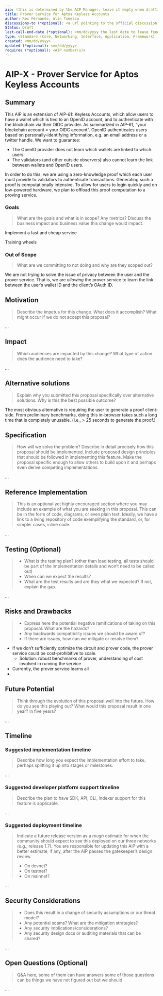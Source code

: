```yaml
---
aip: (this is determined by the AIP Manager, leave it empty when drafting)
title: Prover Service for Aptos Keyless Accounts
author: Rex Fernando, Alin Tomescu
discussions-to (*optional): <a url pointing to the official discussion thread>
Status: Draft
last-call-end-date (*optional): <mm/dd/yyyy the last date to leave feedbacks and reviews>
type: <Standard (Core, Networking, Interface, Application, Framework) | Informational | Process>
created: <mm/dd/yyyy>
updated (*optional): <mm/dd/yyyy>
requires (*optional): <AIP number(s)>
---
```


# AIP-X - Prover Service for Aptos Keyless Accounts

## Summary

This AIP is an extension of AIP-61: Keyless Accounts, which allow users to have a wallet which is tied to an OpenID account, and to authenticate with the blockchain via their OIDC provider. As summarized in AIP-61, “your blockchain account = your OIDC account”. OpenID authenticates users based on personally-identifying information, e.g. an email address or a twitter handle. We want to guarantee:

- The OpenID provider does not learn which wallets are linked to which users.
- The validators (and other outside observers) also cannot learn the link between wallets and OpenID users.

In order to do this, we are using a zero-knowledge proof which each user must provide to validators to authenticate transactions. Generating such a proof is computationally intensive. To allow for users to login quickly and on low-powered hardware, we plan to offload this proof computation to a proving service.

### Goals

 > What are the goals and what is in scope? Any metrics?
 > Discuss the business impact and business value this change would impact.

Implement a fast and cheap service

Training wheels

### Out of Scope

 > What are we committing to not doing and why are they scoped out?

We are not trying to solve the issue of privacy between the user and the prover service. That is, we are *allowing* the prover service to learn the link between the user’s wallet ID and the client’s OAuth ID.

## Motivation

 > Describe the impetus for this change. What does it accomplish?
 > What might occur if we do not accept this proposal?

...

## Impact

 > Which audiences are impacted by this change? What type of action does the audience need to take?

...

## Alternative solutions

 > Explain why you submitted this proposal specifically over alternative solutions. Why is this the best possible outcome?

The most obvious alternative is requiring the user to generate a proof client-side. From preliminary benchmarks, doing this in-browser takes such a long time that is completely unusable. (i.e., > 25 seconds to generate the proof.)

## Specification

 > How will we solve the problem? Describe in detail precisely how this proposal should be implemented. Include proposed design principles that should be followed in implementing this feature. Make the proposal specific enough to allow others to build upon it and perhaps even derive competing implementations.

...

## Reference Implementation

 > This is an optional yet highly encouraged section where you may include an example of what you are seeking in this proposal. This can be in the form of code, diagrams, or even plain text. Ideally, we have a link to a living repository of code exemplifying the standard, or, for simpler cases, inline code.

...

## Testing (Optional)

 > - What is the testing plan? (other than load testing, all tests should be part of the implementation details and won’t need to be called out)
 > - When can we expect the results?
 > - What are the test results and are they what we expected? If not, explain the gap.

...

## Risks and Drawbacks

 > - Express here the potential negative ramifications of taking on this proposal. What are the hazards?
 > - Any backwards compatibility issues we should be aware of?
 > - If there are issues, how can we mitigate or resolve them?

- If we don’t sufficiently optimize the circuit and prover code, the prover service could be cost-prohibitive to scale.
    - Solution: robust benchmarks of prover, understanding of cost involved in running the service
- Currently, the prover service learns all
-

## Future Potential

 > Think through the evolution of this proposal well into the future. How do you see this playing out? What would this proposal result in one year? In five years?

...

## Timeline

### Suggested implementation timeline

 > Describe how long you expect the implementation effort to take, perhaps splitting it up into stages or milestones.

...

### Suggested developer platform support timeline

 > Describe the plan to have SDK, API, CLI, Indexer support for this feature is applicable. 

...

### Suggested deployment timeline

 > Indicate a future release version as a *rough* estimate for when the community should expect to see this deployed on our three networks (e.g., release 1.7).
 > You are responsible for updating this AIP with a better estimate, if any, after the AIP passes the gatekeeper’s design review.
 >
 > - On devnet?
 > - On testnet?
 > - On mainnet?

...

## Security Considerations

 > - Does this result in a change of security assumptions or our threat model?
 > - Any potential scams? What are the mitigation strategies?
 > - Any security implications/considerations?
 > - Any security design docs or auditing materials that can be shared?

...

## Open Questions (Optional)

 > Q&A here, some of them can have answers some of those questions can be things we have not figured out but we should

...
